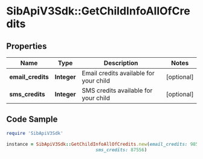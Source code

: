 # SibApiV3Sdk::GetChildInfoAllOfCredits

## Properties

Name | Type | Description | Notes
------------ | ------------- | ------------- | -------------
**email_credits** | **Integer** | Email credits available for your child | [optional] 
**sms_credits** | **Integer** | SMS credits available for your child | [optional] 

## Code Sample

```ruby
require 'SibApiV3Sdk'

instance = SibApiV3Sdk::GetChildInfoAllOfCredits.new(email_credits: 98555,
                                 sms_credits: 87556)
```


